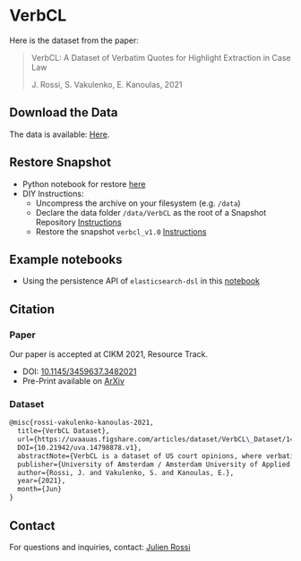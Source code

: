 # VerbCL

Here is the dataset from the paper: 
> VerbCL: A Dataset of Verbatim Quotes for Highlight Extraction in Case Law
>
> J. Rossi, S. Vakulenko, E. Kanoulas, 2021

## Download the Data

The data is available: [Here](https://doi.org/10.21942/uva.14798878.v1).


## Restore Snapshot

* Python notebook for restore [here](notebooks/Load_Snapshot.ipynb) 
* DIY Instructions:
  * Uncompress the archive on your filesystem (e.g. `/data`)
  * Declare the data folder `/data/VerbCL` as the root of a Snapshot Repository [Instructions](https://www.elastic.co/guide/en/elasticsearch/reference/current/snapshots-register-repository.html)
  * Restore the snapshot `verbcl_v1.0` [Instructions](https://www.elastic.co/guide/en/elasticsearch/reference/current/snapshot-restore.html)

## Example notebooks

* Using the persistence API of `elasticsearch-dsl` in this [notebook](notebooks/Tutorial_Using_Data.ipynb)


## Citation
### Paper

Our paper is accepted at CIKM 2021, Resource Track.

* DOI: [10.1145/3459637.3482021](https://doi.org/10.1145/3459637.3482021)
* Pre-Print available on [ArXiv](https://arxiv.org/abs/2108.10120)


### Dataset
```latex
@misc{rossi-vakulenko-kanoulas-2021, 
  title={VerbCL Dataset}, 
  url={https://uvaauas.figshare.com/articles/dataset/VerbCL\_Dataset/14798878/1}, 
  DOI={10.21942/uva.14798878.v1}, 
  abstractNote={VerbCL is a dataset of US court opinions, where verbatim quotes have been mined.}, 
  publisher={University of Amsterdam / Amsterdam University of Applied Sciences}, 
  author={Rossi, J. and Vakulenko, S. and Kanoulas, E.}, 
  year={2021}, 
  month={Jun} 
} 
```
## Contact

For questions and inquiries, contact: [Julien Rossi](mailto:j.rossi@uva.nl)
